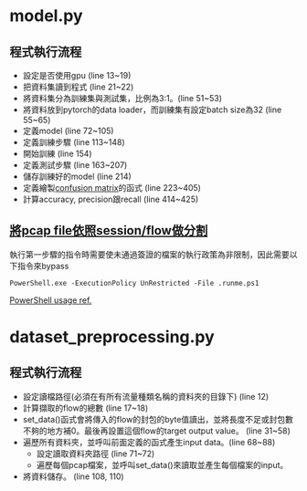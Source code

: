 # model.py
## 程式執行流程
* 設定是否使用gpu (line 13~19)
* 把資料集讀到程式 (line 21~22)
* 將資料集分為訓練集與測試集，比例為3:1。(line 51~53)
* 將資料放到pytorch的data loader，而訓練集有設定batch size為32 (line 55~65)
* 定義model (line 72~105)
* 定義訓練步驟 (line 113~148)
* 開始訓練 (line 154)
* 定義測試步驟 (line 163~207)
* 儲存訓練好的model (line 214)
* 定義繪製[confusion matrix](https://github.com/wcipriano/pretty-print-confusion-matrix)的函式 (line 223~405)
* 計算accuracy, precision跟recall (line 414~425)

## [將pcap file依照session/flow做分割](https://github.com/yungshenglu/USTC-TK2016)
執行第一步驟的指令時需要使未通過簽證的檔案的執行政策為非限制，因此需要以下指令來bypass
```
PowerShell.exe -ExecutionPolicy UnRestricted -File .runme.ps1
```
[PowerShell usage ref.](https://www.netspi.com/blog/technical/network-penetration-testing/15-ways-to-bypass-the-powershell-execution-policy/)
# dataset_preprocessing.py
## 程式執行流程
* 設定讀檔路徑(必須在有所有流量種類名稱的資料夾的目錄下) (line 12)
* 計算擷取的flow的總數 (line 17~18)
* set_data()函式會將傳入的flow的封包的byte值讀出，並將長度不足或封包數不夠的地方補0。最後再設置這個flow的target output value。 (line 31~58)
* 遍歷所有資料夾，並呼叫前面定義的函式產生input data。(line 68~88)
    * 設定讀取資料夾路徑 (line 71~72)
    * 遍歷每個pcap檔案，並呼叫set_data()來讀取並產生每個檔案的input。
* 將資料儲存。 (line 108, 110)
